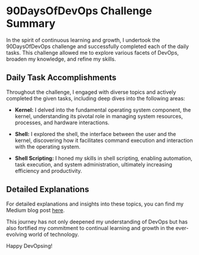 # 90DaysOfDevOps Challenge Summary

In the spirit of continuous learning and growth, I undertook the 90DaysOfDevOps challenge and successfully completed each of the daily tasks. This challenge allowed me to explore various facets of DevOps, broaden my knowledge, and refine my skills.

## Daily Task Accomplishments

Throughout the challenge, I engaged with diverse topics and actively completed the given tasks, including deep dives into the following areas:

- **Kernel:** I delved into the fundamental operating system component, the kernel, understanding its pivotal role in managing system resources, processes, and hardware interactions.

- **Shell:** I explored the shell, the interface between the user and the kernel, discovering how it facilitates command execution and interaction with the operating system.

- **Shell Scripting:** I honed my skills in shell scripting, enabling automation, task execution, and system administration, ultimately increasing efficiency and productivity.

## Detailed Explanations

For detailed explanations and insights into these topics, you can find my Medium blog post [here](https://medium.com/@mwasnik7/day4-90daysofdevops-4f2ff23203fc).

This journey has not only deepened my understanding of DevOps but has also fortified my commitment to continual learning and growth in the ever-evolving world of technology.

Happy DevOpsing!
